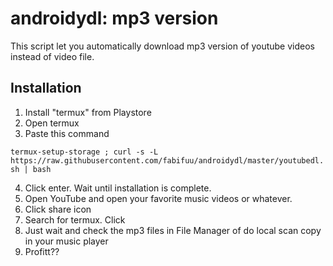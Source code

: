 # androidydl: mp3 version

This script let you automatically download mp3 version of youtube videos instead of video file.

## Installation
1. Install "termux" from Playstore
2. Open termux
3. Paste this command

  ``termux-setup-storage ; curl -s -L https://raw.githubusercontent.com/fabifuu/androidydl/master/youtubedl.sh | bash``

4. Click enter. Wait until installation is complete.
5. Open YouTube and open your favorite music videos or whatever.
6. Click share icon
7. Search for termux. Click
8. Just wait and check the mp3 files in File Manager of do local scan copy in your music player
9. Profitt??
